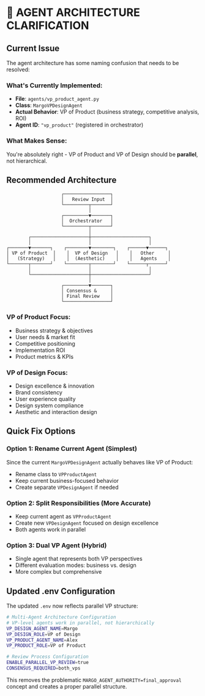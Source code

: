 # 🏢 AGENT ARCHITECTURE CLARIFICATION

## Current Issue
The agent architecture has some naming confusion that needs to be resolved:

### What's Currently Implemented:
- **File**: `agents/vp_product_agent.py`
- **Class**: `MargoVPDesignAgent` 
- **Actual Behavior**: VP of Product (business strategy, competitive analysis, ROI)
- **Agent ID**: `"vp_product"` (registered in orchestrator)

### What Makes Sense:
You're absolutely right - VP of Product and VP of Design should be **parallel**, not hierarchical.

## Recommended Architecture

```
                    ┌─────────────────┐
                    │   Review Input  │
                    └─────────┬───────┘
                              │
                    ┌─────────▼───────┐
                    │  Orchestrator   │
                    └─────────┬───────┘
                              │
        ┌─────────────────────┼─────────────────────┐
        │                     │                     │
┌───────▼───────┐    ┌────────▼────────┐    ┌──────▼──────┐
│ VP of Product  │    │  VP of Design   │    │   Other     │
│   (Strategy)   │    │  (Aesthetic)    │    │   Agents    │
└───────┬───────┘    └────────┬────────┘    └──────┬──────┘
        │                     │                     │
        └─────────────────────┼─────────────────────┘
                              │
                    ┌─────────▼───────┐
                    │ Consensus &     │
                    │ Final Review    │
                    └─────────────────┘
```

### VP of Product Focus:
- Business strategy & objectives
- User needs & market fit
- Competitive positioning
- Implementation ROI
- Product metrics & KPIs

### VP of Design Focus:
- Design excellence & innovation
- Brand consistency
- User experience quality
- Design system compliance
- Aesthetic and interaction design

## Quick Fix Options

### Option 1: Rename Current Agent (Simplest)
Since the current `MargoVPDesignAgent` actually behaves like VP of Product:
- Rename class to `VPProductAgent` 
- Keep current business-focused behavior
- Create separate `VPDesignAgent` if needed

### Option 2: Split Responsibilities (More Accurate)
- Keep current agent as `VPProductAgent` 
- Create new `VPDesignAgent` focused on design excellence
- Both agents work in parallel

### Option 3: Dual VP Agent (Hybrid)
- Single agent that represents both VP perspectives
- Different evaluation modes: business vs. design
- More complex but comprehensive

## Updated .env Configuration

The updated `.env` now reflects parallel VP structure:

```bash
# Multi-Agent Architecture Configuration
# VP-level agents work in parallel, not hierarchically
VP_DESIGN_AGENT_NAME=Margo
VP_DESIGN_ROLE=VP of Design
VP_PRODUCT_AGENT_NAME=Alex
VP_PRODUCT_ROLE=VP of Product

# Review Process Configuration
ENABLE_PARALLEL_VP_REVIEW=true
CONSENSUS_REQUIRED=both_vps
```

This removes the problematic `MARGO_AGENT_AUTHORITY=final_approval` concept and creates a proper parallel structure.
